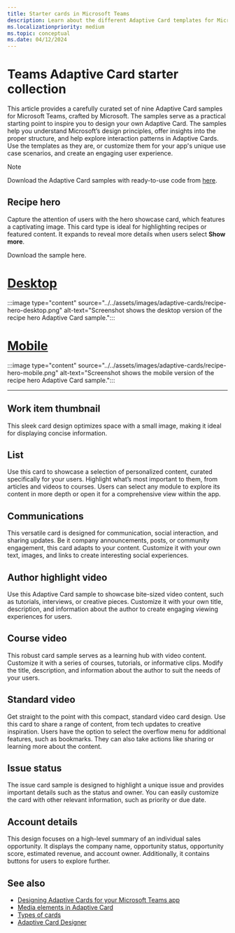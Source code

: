 ```yaml
---
title: Starter cards in Microsoft Teams
description: Learn about the different Adaptive Card templates for Microsoft Teams that serve as an inspiration to design your own Adaptive Card.
ms.localizationpriority: medium
ms.topic: conceptual
ms.date: 04/12/2024
---
```


# Teams Adaptive Card starter collection

This article provides a carefully curated set of nine Adaptive Card samples for Microsoft Teams, crafted by Microsoft. The samples serve as a practical starting point to inspire you to design your own Adaptive Card. The samples help you understand Microsoft’s design principles, offer insights into the proper structure, and help explore interaction patterns in Adaptive Cards. Use the templates as they are, or customize them for your app's unique use case scenarios, and create an engaging user experience.

> [!NOTE]
> Download the Adaptive Card samples with ready-to-use code from [here](https://github.com/pnp/AdaptiveCards-Templates).

## Recipe hero

Capture the attention of users with the hero showcase card, which features a captivating image. This card type is ideal for highlighting recipes or featured content. It expands to reveal more details when users select **Show more**.

Download the sample here.

# [Desktop](#tab/desktop1)

:::image type="content" source="../../assets/images/adaptive-cards/recipe-hero-desktop.png" alt-text="Screenshot shows the desktop version of the recipe hero Adaptive Card sample.":::

# [Mobile](#tab/mobile1)

:::image type="content" source="../../assets/images/adaptive-cards/recipe-hero-mobile.png" alt-text="Screenshot shows the mobile version of the recipe hero Adaptive Card sample.":::

---

## Work item thumbnail

This sleek card design optimizes space with a small image, making it ideal for displaying concise information.

## List

Use this card to showcase a selection of personalized content, curated specifically for your users. Highlight what’s most important to them, from articles and videos to courses. Users can select any module to explore its content in more depth or open it for a comprehensive view within the app.

## Communications

This versatile card is designed for communication, social interaction, and sharing updates. Be it company announcements, posts, or community engagement, this card adapts to your content. Customize it with your own text, images, and links to create interesting social experiences.

## Author highlight video

Use this Adaptive Card sample to showcase bite-sized video content, such as tutorials, interviews, or creative pieces. Customize it with your own title, description, and information about the author to create engaging viewing experiences for users.

## Course video

This robust card sample serves as a learning hub with video content. Customize it with a series of courses, tutorials, or informative clips. Modify the title, description, and information about the author to suit the needs of your users.

## Standard video

Get straight to the point with this compact, standard video card design. Use this card to share a range of content, from tech updates to creative inspiration. Users have the option to select the overflow menu for additional features, such as bookmarks. They can also take actions like sharing or learning more about the content.

## Issue status

The issue card sample is designed to highlight a unique issue and provides important details such as the status and owner. You can easily customize the card with other relevant information, such as priority or due date.

## Account details

This design focuses on a high-level summary of an individual sales opportunity. It displays the company name, opportunity status, opportunity score, estimated revenue, and account owner. Additionally, it contains buttons for users to explore further.

## See also

* [Designing Adaptive Cards for your Microsoft Teams app](design-effective-cards.md)
* [Media elements in Adaptive Card](media-elements-in-adaptive-cards.md)
* [Types of cards](cards-reference.md)
* [Adaptive Card Designer](https://adaptivecards.io/designer/)
